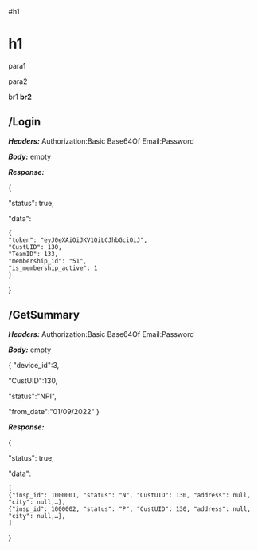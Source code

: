 #h1
# h1
para1

para2

br1
**br2**

## /Login

***Headers:***
Authorization:Basic Base64Of Email:Password

***Body:*** empty

***Response:***

{

"status": true,

"data":

	{
	"token": "eyJ0eXAiOiJKV1QiLCJhbGciOiJ",
	"CustUID": 130,
	"TeamID": 133,
	"membership_id": "51",
	"is_membership_active": 1
	}

}


## /GetSummary

***Headers:***
Authorization:Basic Base64Of Email:Password

***Body:*** empty

{
  "device_id":3,
  
  "CustUID":130,  
  
  "status":"NPI",
  
  "from_date":"01/09/2022"
}

***Response:***

{

"status": true,

"data":

	[
	{"insp_id": 1000001, "status": "N", "CustUID": 130, "address": null, "city": null,…},
	{"insp_id": 1000002, "status": "P", "CustUID": 130, "address": null, "city": null,…},
	]

}
